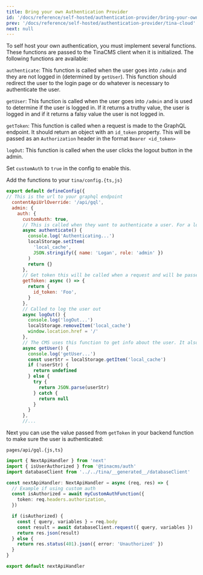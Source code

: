 ```yaml
---
title: Bring your own Authentication Provider
id: '/docs/reference/self-hosted/authentication-provider/bring-your-own'
prev: '/docs/reference/self-hosted/authentication-provider/tina-cloud'
next: null
---
```


To self host your own authentication, you must implement several functions. These functions are passed to the TinaCMS client when it is initialized. The following functions are available:

`authenticate`: This function is called when the user goes into `/admin` and they are not logged in (determined by `getUser`). This function should redirect the user to the login page or do whatever is necessary to authenticate the user.

`getUser`: This function is called when the user goes into `/admin` and is used to determine if the user is logged in. If it returns a truthy value, the user is logged in and if it returns a falsy value the user is not logged in.

`getToken`: This function is called when a request is made to the GraphQL endpoint. It should return an object with an `id_token` property. This will be passed as an `Authorization` header in the format `Bearer <id_token>`

`logOut`: This function is called when the user clicks the logout button in the admin.

Set `customAuth` to `true` in the config to enable this.

Add the functions to your `tina/config.{ts,js}`&#x20;

```javascript
export default defineConfig({
// This is the url to your graphql endpoint
  contentApiUrlOverride: '/api/gql',
  admin: {
    auth: {
      customAuth: true,
      // This is called when they want to authenticate a user. For a lot of implementations it just may be redirecting to the login page
      async authenticate() {
        console.log('Authenticating...')
        localStorage.setItem(
          'local_cache',
          JSON.stringify({ name: 'Logan', role: 'admin' })
        )
        return {}
      },
      // Get token this will be called when a request and will be passed as an `Authorization` header in the format `Bearer <id_token>`
      getToken: async () => {
        return {
          id_token: 'Foo',
        }
      },
      // Called to log the user out
      async logOut() {
        console.log('logOut...')
        localStorage.removeItem('local_cache')
        window.location.href = '/'
      },
      // The CMS uses this function to get info about the user. It also uses it to see if the user is logged in. Provide a truthy value if the user is logged in and a falsy value if the user is not
      async getUser() {
        console.log('getUser...')
        const userStr = localStorage.getItem('local_cache')
        if (!userStr) {
          return undefined
        } else {
          try {
            return JSON.parse(userStr)
          } catch {
            return null
          }
        }
      },
      //...

```

Next you can use the value passed from `getToken` in your backend function to make sure the user is authenticated:

`pages/api/gql.{js,ts}`

```ts
import { NextApiHandler } from 'next'
import { isUserAuthorized } from '@tinacms/auth'
import databaseClient from '../../tina/__generated__/databaseClient'

const nextApiHandler: NextApiHandler = async (req, res) => {
  // Example if using custom auth
  const isAuthorized = await myCustomAuthFunction({
    token: req.headers.authorization,
  })

  if (isAuthorized) {
    const { query, variables } = req.body
    const result = await databaseClient.request({ query, variables })
    return res.json(result)
  } else {
    return res.status(401).json({ error: 'Unauthorized' })
  }
}

export default nextApiHandler
```
